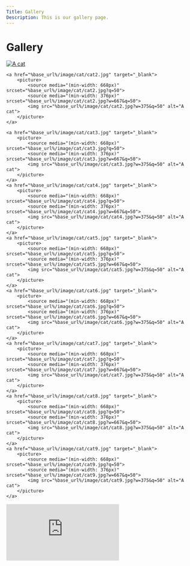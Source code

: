 ```yaml
---
Title: Gallery
Description: This is our gallery page.
---
```


Gallery
==========================
<div class="gallerycontainer">
    <a href="%base_url%/image/cat/cat1.jpg" target="_blank">
        <picture>
            <source media="(min-width: 668px)" srcset="%base_url%/image/cat/cat1.jpg?q=50">
            <source media="(min-width: 376px)" srcset="%base_url%/image/cat/cat1.jpg?w=667&q=50">
            <img src="%base_url%/image/cat/cat1.jpg?w=375&q=50" alt="A cat">
        </picture>
    </a>

    <a href="%base_url%/image/cat/cat2.jpg" target="_blank">
        <picture>
            <source media="(min-width: 668px)" srcset="%base_url%/image/cat/cat2.jpg?q=50">
            <source media="(min-width: 376px)" srcset="%base_url%/image/cat/cat2.jpg?w=667&q=50">
            <img src="%base_url%/image/cat/cat2.jpg?w=375&q=50" alt="A cat">
        </picture>
    </a>

    <a href="%base_url%/image/cat/cat3.jpg" target="_blank">
        <picture>
            <source media="(min-width: 668px)" srcset="%base_url%/image/cat/cat3.jpg?q=50">
            <source media="(min-width: 376px)" srcset="%base_url%/image/cat/cat3.jpg?w=667&q=50">
            <img src="%base_url%/image/cat/cat3.jpg?w=375&q=50" alt="A cat">
        </picture>
    </a>
    <a href="%base_url%/image/cat/cat4.jpg" target="_blank">
        <picture>
            <source media="(min-width: 668px)" srcset="%base_url%/image/cat/cat4.jpg?q=50">
            <source media="(min-width: 376px)" srcset="%base_url%/image/cat/cat4.jpg?w=667&q=50">
            <img src="%base_url%/image/cat/cat4.jpg?w=375&q=50" alt="A cat">
        </picture>
    </a>
    <a href="%base_url%/image/cat/cat5.jpg" target="_blank">
        <picture>
            <source media="(min-width: 668px)" srcset="%base_url%/image/cat/cat5.jpg?q=50">
            <source media="(min-width: 376px)" srcset="%base_url%/image/cat/cat5.jpg?w=667&q=50">
            <img src="%base_url%/image/cat/cat5.jpg?w=375&q=50" alt="A cat">
        </picture>
    </a>
    <a href="%base_url%/image/cat/cat6.jpg" target="_blank">
        <picture>
            <source media="(min-width: 668px)" srcset="%base_url%/image/cat/cat6.jpg?q=50">
            <source media="(min-width: 376px)" srcset="%base_url%/image/cat/cat6.jpg?w=667&q=50">
            <img src="%base_url%/image/cat/cat6.jpg?w=375&q=50" alt="A cat">
        </picture>
    </a>
    <a href="%base_url%/image/cat/cat7.jpg" target="_blank">
        <picture>
            <source media="(min-width: 668px)" srcset="%base_url%/image/cat/cat7.jpg?q=50">
            <source media="(min-width: 376px)" srcset="%base_url%/image/cat/cat7.jpg?w=667&q=50">
            <img src="%base_url%/image/cat/cat7.jpg?w=375&q=50" alt="A cat">
        </picture>
    </a>
    <a href="%base_url%/image/cat/cat8.jpg" target="_blank">
        <picture>
            <source media="(min-width: 668px)" srcset="%base_url%/image/cat/cat8.jpg?q=50">
            <source media="(min-width: 376px)" srcset="%base_url%/image/cat/cat8.jpg?w=667&q=50">
            <img src="%base_url%/image/cat/cat8.jpg?w=375&q=50" alt="A cat">
        </picture>
    </a>
    <a href="%base_url%/image/cat/cat9.jpg" target="_blank">
        <picture>
            <source media="(min-width: 668px)" srcset="%base_url%/image/cat/cat9.jpg?q=50">
            <source media="(min-width: 376px)" srcset="%base_url%/image/cat/cat9.jpg?w=667&q=50">
            <img src="%base_url%/image/cat/cat9.jpg?w=375&q=50" alt="A cat">
        </picture>
    </a>
</div>

<div class="embed-container">
    <iframe class="video" src="https://www.youtube.com/embed/JsTptu56GM8" frameborder="0" allowfullscreen></iframe>
</div>
